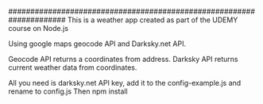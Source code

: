 #####################################################################
This is a weather app created as part of the UDEMY course on Node.js

Using google maps geocode API and Darksky.net API.

Geocode API returns a coordinates from address.
Darksky API returns current weather data from coordinates.


All you need is darksky.net API key, add it to the config-example.js and rename to config.js
Then npm install
